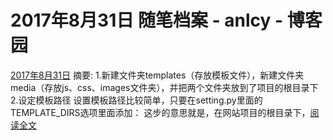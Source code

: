 
# 2017年8月31日 随笔档案 - anlcy - 博客园






[2017年8月31日](https://www.cnblogs.com/camilla/archive/2017/08/31.html)
摘要: 1.新建文件夹templates（存放模板文件），新建文件夹media（存放js、css、images文件夹），并把两个文件夹放到了项目的根目录下 2.设定模板路径 设置模板路径比较简单，只要在setting.py里面的TEMPLATE_DIRS选项里面添加： 这步的意思就是，在网站项目的根目录下，[阅读全文](https://www.cnblogs.com/camilla/p/7459058.html)

